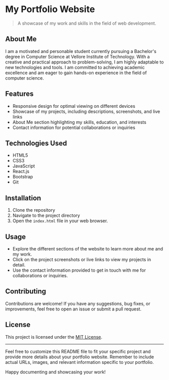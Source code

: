 # My Portfolio Website

> A showcase of my work and skills in the field of web development.

## About Me
I am a motivated and personable student currently pursuing a Bachelor's degree in Computer Science at Vellore Institute of Technology. With a creative and practical approach to problem-solving, I am highly adaptable to new technologies and tools. I am committed to achieving academic excellence and am eager to gain hands-on experience in the field of computer science.

## Features
- Responsive design for optimal viewing on different devices
- Showcase of my projects, including descriptions, screenshots, and live links
- About Me section highlighting my skills, education, and interests
- Contact information for potential collaborations or inquiries

## Technologies Used
- HTML5
- CSS3
- JavaScript
- React.js
- Bootstrap
- Git

## Installation
1. Clone the repository
2. Navigate to the project directory
3. Open the `index.html` file in your web browser.

## Usage
- Explore the different sections of the website to learn more about me and my work.
- Click on the project screenshots or live links to view my projects in detail.
- Use the contact information provided to get in touch with me for collaborations or inquiries.

## Contributing
Contributions are welcome! If you have any suggestions, bug fixes, or improvements, feel free to open an issue or submit a pull request.

## License
This project is licensed under the [MIT License](https://opensource.org/licenses/MIT).

---

Feel free to customize this README file to fit your specific project and provide more details about your portfolio website. Remember to include actual URLs, images, and relevant information specific to your portfolio.

Happy documenting and showcasing your work!

